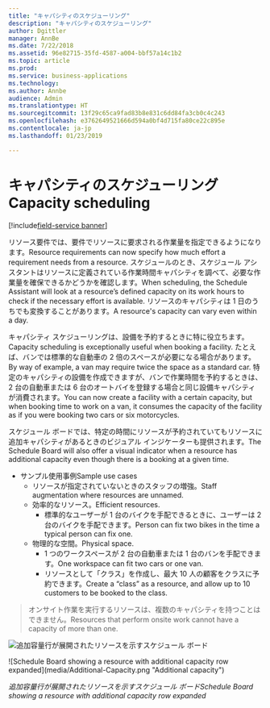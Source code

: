 ```yaml
---
title: "キャパシティのスケジューリング"
description: "キャパシティのスケジューリング"
author: Dgittler
manager: AnnBe
ms.date: 7/22/2018
ms.assetid: 96e82715-35fd-4587-a004-bbf57a14c1b2
ms.topic: article
ms.prod: 
ms.service: business-applications
ms.technology: 
ms.author: Annbe
audience: Admin
ms.translationtype: HT
ms.sourcegitcommit: 13f29c65ca9fad83b8e831c6dd84fa3cb0c4c243
ms.openlocfilehash: e3762649521666d594a0bf4d715fa80ce22c895e
ms.contentlocale: ja-jp
ms.lasthandoff: 01/23/2019

---
```





#  <a name="capacity-scheduling"></a><span data-ttu-id="2a7f0-103">キャパシティのスケジューリング</span><span class="sxs-lookup"><span data-stu-id="2a7f0-103">Capacity scheduling</span></span>

[!include[field-service banner](../../../includes/field-service.md)]



<span data-ttu-id="2a7f0-104">リソース要件では、要件でリソースに要求される作業量を指定できるようになります。</span><span class="sxs-lookup"><span data-stu-id="2a7f0-104">Resource requirements can now specify how much effort a requirement needs from a resource.</span></span> <span data-ttu-id="2a7f0-105">スケジュールのとき、スケジュール アシスタントはリソースに定義されている作業時間キャパシティを調べて、必要な作業量を確保できるかどうかを確認します。</span><span class="sxs-lookup"><span data-stu-id="2a7f0-105">When scheduling, the Schedule Assistant will look at a resource’s defined capacity on its work hours to check if the necessary effort is available.</span></span> <span data-ttu-id="2a7f0-106">リソースのキャパシティは 1 日のうちでも変換することがあります。</span><span class="sxs-lookup"><span data-stu-id="2a7f0-106">A resource's capacity can vary even within a day.</span></span>

<span data-ttu-id="2a7f0-107">キャパシティ スケジューリングは、設備を予約するときに特に役立ちます。</span><span class="sxs-lookup"><span data-stu-id="2a7f0-107">Capacity scheduling is exceptionally useful when booking a facility.</span></span> <span data-ttu-id="2a7f0-108">たとえば、バンでは標準的な自動車の 2 倍のスペースが必要になる場合があります。</span><span class="sxs-lookup"><span data-stu-id="2a7f0-108">By way of example, a van may require twice the space as a standard car.</span></span> <span data-ttu-id="2a7f0-109">特定のキャパシティの設備を作成できますが、バンで作業時間を予約するときは、2 台の自動車または 6 台のオートバイを登録する場合と同じ設備キャパシティが消費されます。</span><span class="sxs-lookup"><span data-stu-id="2a7f0-109">You can now create a facility with a certain capacity, but when booking time to work on a van, it consumes the capacity of the facility as if you were booking two cars or six motorcycles.</span></span>

<span data-ttu-id="2a7f0-110">スケジュール ボードでは、特定の時間にリソースが予約されていてもリソースに追加キャパシティがあるときのビジュアル インジケーターも提供されます。</span><span class="sxs-lookup"><span data-stu-id="2a7f0-110">The Schedule Board will also offer a visual indicator when a resource has additional capacity even though there is a booking at a given time.</span></span>

* <span data-ttu-id="2a7f0-111">サンプル使用事例</span><span class="sxs-lookup"><span data-stu-id="2a7f0-111">Sample use cases</span></span>
    * <span data-ttu-id="2a7f0-112">リソースが指定されていないときのスタッフの増強。</span><span class="sxs-lookup"><span data-stu-id="2a7f0-112">Staff augmentation where resources are unnamed.</span></span>
    * <span data-ttu-id="2a7f0-113">効率的なリソース。</span><span class="sxs-lookup"><span data-stu-id="2a7f0-113">Efficient resources.</span></span>
        * <span data-ttu-id="2a7f0-114">標準的なユーザーが 1 台のバイクを手配できるときに、ユーザーは 2 台のバイクを手配できます。</span><span class="sxs-lookup"><span data-stu-id="2a7f0-114">Person can fix two bikes in the time a typical person can fix one.</span></span>
    * <span data-ttu-id="2a7f0-115">物理的な空間。</span><span class="sxs-lookup"><span data-stu-id="2a7f0-115">Physical space.</span></span>
        * <span data-ttu-id="2a7f0-116">1 つのワークスペースが 2 台の自動車または 1 台のバンを手配できます。</span><span class="sxs-lookup"><span data-stu-id="2a7f0-116">One workspace can fit two cars or one van.</span></span>
        * <span data-ttu-id="2a7f0-117">リソースとして「クラス」を作成し、最大 10 人の顧客をクラスに予約できます。</span><span class="sxs-lookup"><span data-stu-id="2a7f0-117">Create a “class” as a resource, and allow up to 10 customers to be booked to the class.</span></span>
> <span data-ttu-id="2a7f0-118">オンサイト作業を実行するリソースは、複数のキャパシティを持つことはできません。</span><span class="sxs-lookup"><span data-stu-id="2a7f0-118">Resources that perform onsite work cannot have a capacity of more than one.</span></span>

<span data-ttu-id="2a7f0-119">![追加容量行が展開されたリソースを示すスケジュール ボード](media/Additional-Capacity.png "追加キャパシティ")
<!-- picture --></span><span class="sxs-lookup"><span data-stu-id="2a7f0-119">![Schedule Board showing a resource with additional capacity row expanded](media/Additional-Capacity.png "Additional capacity")
<!-- picture --></span></span>

<span data-ttu-id="2a7f0-120">*追加容量行が展開されたリソースを示すスケジュール ボード*</span><span class="sxs-lookup"><span data-stu-id="2a7f0-120">*Schedule Board showing a resource with additional capacity row expanded*</span></span>


